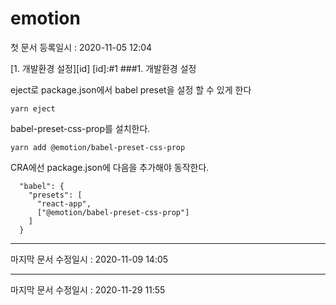 emotion
========   
첫 문서 등록일시 : 2020-11-05 12:04   

[1. 개발환경 설정][id]
[id]:#1
###1. 개발환경 설정

eject로 package.json에서 babel preset을 설정 할 수 있게 한다
```
yarn eject
```
babel-preset-css-prop를 설치한다.
```
yarn add @emotion/babel-preset-css-prop
```   
CRA에선 package.json에  다음을 추가해야 동작한다.

```
  "babel": {
    "presets": [
      "react-app",
      ["@emotion/babel-preset-css-prop"]
    ]
  }
```

***
   마지막 문서 수정일시 : 2020-11-09 14:05
***
   마지막 문서 수정일시 : 2020-11-29 11:55